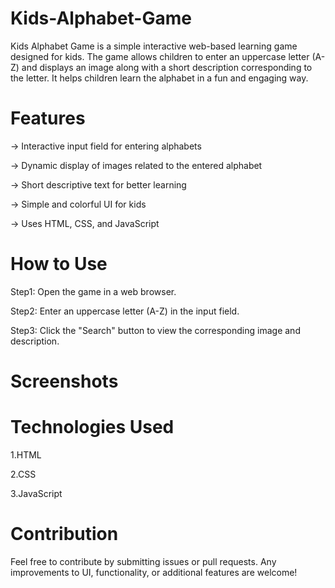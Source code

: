 # Kids-Alphabet-Game
Kids Alphabet Game is a simple interactive web-based learning game designed for kids. The game allows children to enter an uppercase letter (A-Z) and displays an image along with a short description corresponding to the letter. It helps children learn the alphabet in a fun and engaging way.
# Features

-> Interactive input field for entering alphabets

-> Dynamic display of images related to the entered alphabet

-> Short descriptive text for better learning

-> Simple and colorful UI for kids

-> Uses HTML, CSS, and JavaScript

# How to Use

Step1: Open the game in a web browser.

Step2: Enter an uppercase letter (A-Z) in the input field.

Step3: Click the "Search" button to view the corresponding image and description.

# Screenshots



# Technologies Used

1.HTML

2.CSS

3.JavaScript

# Contribution

Feel free to contribute by submitting issues or pull requests. Any improvements to UI, functionality, or additional features are welcome!





